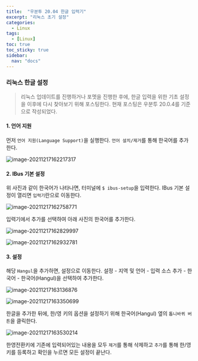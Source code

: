 ```yaml
---
title:  "우분투 20.04 한글 입력기"
excerpt: "리눅스 초기 설정"
categories:
  - Linux
tags:
  - [Linux]
toc: true
toc_sticky: true
sidebar: 
  nav: "docs"
---
```


### 리눅스 한글 설정

> 리눅스 업데이트를 진행하거나 포멧을 진행한 후에, 한글 입력을 위한 기초 설정을 이후에 다시 찾아보기 위해 포스팅한다.  현재 포스팅은 우분투 20.0.4를 기준으로 작성되었다.



#### 1. 언어 지원

먼저 `언어 지원(Language Support)`을 실행한다. `언어 설치/제거`를  통해 한국어를 추가한다. 

![image-20211217162217317](/home/kch/.config/Typora/typora-user-images/image-20211217162217317.png)

#### 2. IBus 기본 설정

위 사진과 같이 한국어가 나타나면, 터미널에 `$ ibus-setup`을 입력한다. IBus 기본 설정이 열리면 `입력기`란으로 이동한다.

![image-20211217162758771](/home/kch/.config/Typora/typora-user-images/image-20211217162758771.png)

입력기에서 추가를 선택하여 아래 사진의 한국어를 추가한다. 

![image-20211217162829997](/home/kch/.config/Typora/typora-user-images/image-20211217162829997.png)

![image-20211217162932781](/home/kch/.config/Typora/typora-user-images/image-20211217162932781.png)

#### 3. 설정

해당 `Hangul`을 추가하면, 설정으로 이동한다. 설정 - 지역 및 언어 - 입력 소스 추가 - 한국어 - 한국어(Hangul)을 선택하여 추가한다. 

![image-20211217163136876](/home/kch/.config/Typora/typora-user-images/image-20211217163136876.png)

![image-20211217163350699](/home/kch/.config/Typora/typora-user-images/image-20211217163350699.png)

한글을 추가한 뒤에, 한/영 키의 옵션을 설정하기 위해 한국어(Hangul) 옆의 `톱니바퀴 버튼`을 클릭한다.

![image-20211217163530214](/home/kch/.config/Typora/typora-user-images/image-20211217163530214.png)

한영전환키에 기존에 입력되어있는 내용을 모두 `제거`를 통해 삭제하고 `추가`를 통해 한/영 키를 등록하고 확인을 누르면 모든 설정이 끝난다. 